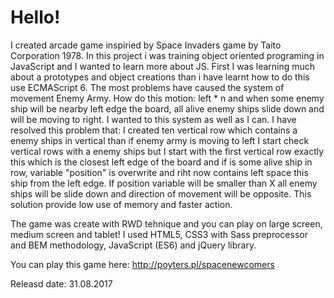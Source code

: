 # Hello!

I created arcade game inspiried by Space Invaders game by Taito Corporation 1978. In this project i was training object oriented programing in JavaScript and I wanted to learn more about JS. First I was learning much about a prototypes and object creations than i have learnt how to do this use ECMAScript 6. The most problems have caused the system of movement Enemy Army. How do this motion: left * n and when some enemy ship will be nearby left edge the board, all alive enemy ships slide down and will be moving to right. I wanted to this system as well as I can. I have resolved this problem that: I created ten vertical row which contains a enemy ships in vertical than if enemy army is moving to left I start check vertical rows with a enemy ships but I start with the first vertical row exactly this which is the closest left edge of the board and if is some alive ship in row, variable "position" is overwrite and riht now contains left space this ship from the left edge. If position variable will be smaller than X all enemy ships will be slide down and direction of movement will be opposite. This solution provide low use of memory and faster action.

The game was create with RWD tehnique and you can play on large screen, medium screen and tablet! I used HTML5, CSS3 with Sass preprocessor and BEM methodology, JavaScript (ES6) and jQuery library. 

You can play this game here: http://poyters.pl/spacenewcomers

Releasd date: 31.08.2017

